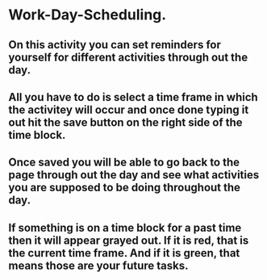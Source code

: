 # Work-Day-Scheduling.

## On this activity you can set reminders for yourself for different activities through out the day. 

## All you have to do is select a time frame in which the activitey will occur and once done typing it out hit the save button on the right side of the time block. 

## Once saved you will be able to go back to the page through out the day and see what activities you are supposed to be doing throughout the day. 

## If something is on a time block for a past time then it will appear grayed out. If it is red, that is the current time frame. And if it is green, that means those are your future tasks.
